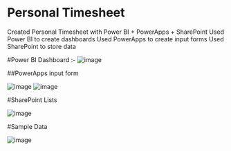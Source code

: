 
# Personal Timesheet

Created Personal Timesheet with Power BI + PowerApps + SharePoint
Used Power BI to create dashboards
Used PowerApps to create input forms
Used SharePoint to store data


#Power BI Dashboard :-
![image](https://user-images.githubusercontent.com/52042305/184496831-15e1be25-3128-4cdf-9578-f2fe028d374e.png)

##PowerApps input form

![image](https://user-images.githubusercontent.com/52042305/184496840-27cab815-99e5-46f6-a05c-61a48928afd6.png)
![image](https://user-images.githubusercontent.com/52042305/184496848-6e7bd50d-c522-4465-9e87-53e8abefd855.png)

#SharePoint Lists

![image](https://user-images.githubusercontent.com/52042305/184496862-badfc14b-41ce-4820-988e-1eb27b054fe4.png)


#Sample Data


![image](https://user-images.githubusercontent.com/52042305/184496880-caed3140-ecab-4b38-84cf-77fafc099307.png)




